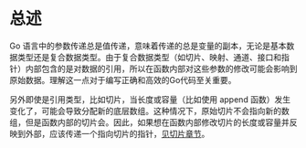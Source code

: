# 总述

Go 语言中的参数传递总是值传递，意味着传递的总是变量的副本，无论是基本数据类型还是复合数据类型。由于复合数据类型（如切片、映射、通道、接口和指针）内部包含的是对数据的引用，所以在函数内部对这些参数的修改可能会影响到原始数据。理解这一点对于编写正确和高效的Go代码至关重要。

另外即使是引用类型，比如切片，当长度或容量（比如使用 append 函数）发生变化了，可能会导致分配新的底层数组。这种情况下，原始切片不会指向新的数组，但是函数内部的切片会。因此，如果想在函数内部修改切片的长度或容量并反映到外部，应该传递一个指向切片的指针，[见切片章节]()。
